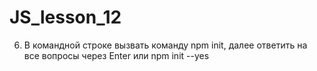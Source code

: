 # JS_lesson_12

6. В командной строке вызвать команду npm init, далее ответить на все вопросы через Enter или npm init --yes
